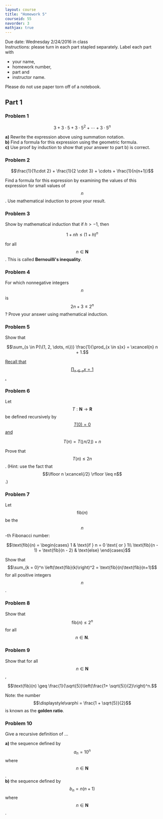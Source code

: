 ```yaml
---
layout: course
title: "Homework 5"
courseid: 55
navorder: 3
mathjax: true
---
```


Due date: Wednesday 2/24/2016 in class  
Instructions: please turn in each part stapled separately. Label each part with

* your name,
* homework number,
* part and
* instructor name.

Please do not use paper torn off of a notebook.

## Part 1


### Problem 1

$$3 + 3 \cdot 5 + 3 \cdot 5^2 + \cdots + 3 \cdot 5^n$$

__a)__ Rewrite the expression above using summation notation.  
__b)__ Find a formula for this expression using the geometric formula.  
__c)__ Use proof by induction to show that your answer to part b) is correct.

### Problem 2

$$\frac{1}{1\cdot 2} + \frac{1}{2 \cdot 3} + \cdots + \frac{1}{n(n+1)}$$

Find a formula for this expression by examining the values of this expression for small values of $$n$$. Use mathematical induction to prove your result.

### Problem 3

Show by mathematical induction that if $h > -1$, then

$$1 + nh \leq (1+h)^n$$

for all $$n \in \mathbf{N}$$. This is called __Bernouilli's inequality__.

### Problem 4

For which nonnegative integers $$n$$ is $$2n + 3 \leq 2^n$$? Prove your answer using mathematical induction.

### Problem 5


Show that

$$\sum_{s \in P(\{1, 2, \dots, n\})} \frac{1}{\prod_{x \in s}x} = \xcancel{n} n + 1.$$

<ins>Recall that $$\displaystyle \prod_{x \in \varnothing} x = 1$$.</ins>

### Problem 6

Let $$T: \mathbf{N} \to \mathbf{R}$$ be defined recursively by <ins>$$T(0) = 0$$ and</ins>

$$T(n) = T(\lfloor n/2\rfloor) + n$$

Prove that $$T(n) \leq 2n$$. (Hint: use the fact that $$\lfloor n \xcancel{/2} \rfloor \leq n$$.)

### Problem 7

Let $$\text{fib}(n)$$ be the $$n$$-th Fibonacci number:

$$\text{fib}(n) = \begin{cases}
1 & \text{if } n = 0 \text{ or } 1\\
\text{fib}(n - 1) + \text{fib}(n - 2) & \text{else}
\end{cases}$$

Show that $$\sum_{k = 0}^n \left(\text{fib}(k)\right)^2 = \text{fib}(n)\text{fib}(n+1)$$ for all positive integers $$n$$.  

### Problem 8

Show that $$\text{fib}(n) \leq 2^n$$ for all $$n \in \mathbf{N}.$$  

### Problem 9

Show that for all $$n \in \mathbf{N}$$,

$$\text{fib}(n) \geq \frac{1}{\sqrt{5}}\left(\frac{1+ \sqrt{5}}{2}\right)^n.$$

Note: the number $$\displaystyle\varphi = \frac{1 + \sqrt{5}}{2}$$ is known as the __golden ratio__.

### Problem 10

Give a recursive definition of ...

__a)__ the sequence defined by $$a_n = 10^n$$ where $$n \in \mathbf{N}$$.  
__b)__ the sequence defined by $$b_n = n(n+1)$$ where $$n \in \mathbf{N}$$.  
